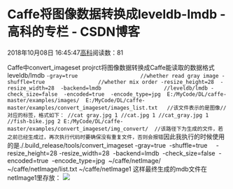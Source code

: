 
# Caffe将图像数据转换成leveldb-lmdb - 高科的专栏 - CSDN博客

2018年10月08日 16:45:47[高科](https://me.csdn.net/pbymw8iwm)阅读数：81


Caffe中convert_imageset projrct将图像数据转换成Caffe能读取的数据格式leveldb/lmdb
`-gray=true                    //whether read gray image
-shuffle=true                 //whether mix order
-resize_height=28 
-resize_width=28 
-backend=lmdb                    //leveldb/lmdb
 -check_size=false 
 -encoded=true 
 -encode_type=jpg 
 E:/MyCode/DL/caffe-master/examples/images/ 
 E:/MyCode/DL/caffe-master/examples/convert_imageset/images_list.txt  
//该文件表示的是图像//对应的标签，格式如下：
//cat gray.jpg 1
//cat.jpg 1
//cat_gray.jpg 1
//fish-bike.jpg 2
 E:/MyCode/DL/caffe-master/examples/convert_imageset/img_convert/ 
//该路径下为生成的文件，若之前已经生成过，再次执行代码时要确保没有重复文件，否则会报错`因此我执行的时候使用的是./.build_release/tools/convert_imageset -gray=true  -shuffle=true     -resize_height=28 -resize_width=28  -backend=lmdb  -check_size=false  -encoded=true  -encode_type=jpg  ~/caffe/netImage/ ~/caffe/netImage/list.txt ~/caffe/netImage1
这样最终生成的mdb文件在netImage1里存放：
![](https://img-blog.csdn.net/2018100816454277?watermark/2/text/aHR0cHM6Ly9ibG9nLmNzZG4ubmV0L3BieW13OGl3bQ==/font/5a6L5L2T/fontsize/400/fill/I0JBQkFCMA==/dissolve/70)

